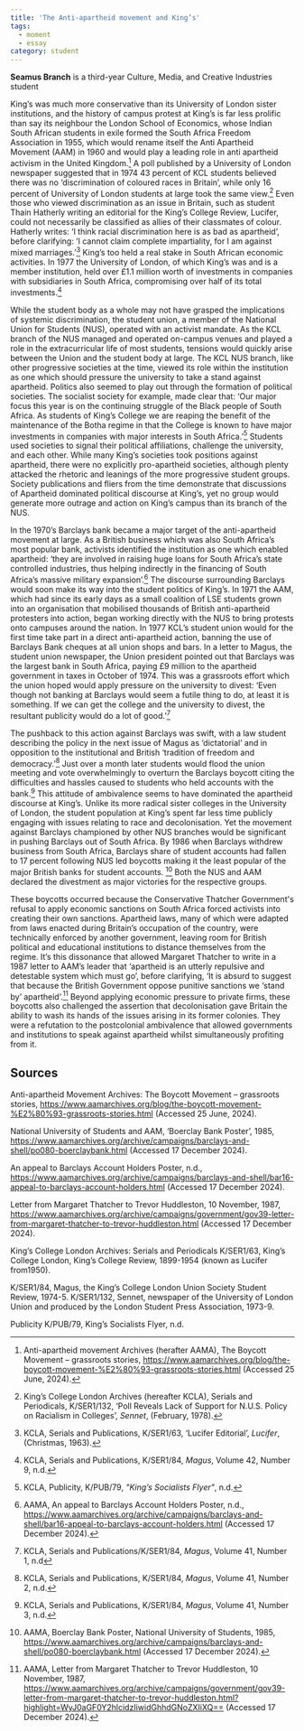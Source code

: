 ```yaml
---
title: 'The Anti-apartheid movement and King’s'
tags:
  - moment
  - essay
category: student
---
```

**Seamus Branch** is a third-year Culture, Media, and Creative Industries student

King’s was much more conservative than its University of London sister institutions, and the history of campus protest at King’s is far less prolific than say its neighbour the London School of Economics, whose Indian South African students in exile formed the South Africa Freedom Association in 1955, which would rename itself the Anti Apartheid Movement (AAM) in 1960 and would play a leading role in anti apartheid activism in the United Kingdom.[^1] A poll published by a University of London newspaper suggested that in 1974 43 percent of KCL students believed there was no ‘discrimination of coloured races in Britain’, while only 16 percent of University of London students at large took the same view.[^2] Even those who viewed discrimination as an issue in Britain, such as student Thain Hatherly writing an editorial for the King’s College Review, Lucifer, could not necessarily be classified as allies of their classmates of colour. Hatherly writes: ‘I think racial discrimination here is as bad as apartheid’, before clarifying: ‘I cannot claim complete impartiality, for I am against mixed marriages.’[^3]   King’s too held a real stake in South African economic activities. In 1977 the University of London, of which King’s was and is a member institution, held over £1.1 million worth of investments in companies with subsidiaries in South Africa, compromising over half of its total investments.[^4]

While the student body as a whole may not have grasped the implications of systemic discrimination, the student union, a member of the National Union for Students (NUS), operated with an activist mandate. As the KCL branch of the NUS managed and operated on-campus venues and played a role in the extracurricular life of most students, tensions would quickly arise between the Union and the student body at large. The KCL NUS branch, like other progressive societies at the time, viewed its role within the institution as one which should pressure the university to take a stand against apartheid. Politics also seemed to play out through the formation of political societies. The socialist society for example, made clear that: ‘Our major focus this year is on the continuing struggle of the Black people of South Africa. As students of King’s College we are reaping the benefit of the maintenance of the Botha regime in that the College is known to have major investments in companies with major interests in South Africa.’[^5] Students used societies to signal their political affiliations, challenge the university, and each other. While many King’s societies took positions against apartheid, there were no explicitly pro-apartheid societies, although plenty attacked the rhetoric and leanings of the more progressive student groups. Society publications and fliers from the time demonstrate that discussions of Apartheid dominated political discourse at King’s, yet no group would generate more outrage and action on King’s campus than its branch of the NUS.

In the 1970’s Barclays bank became a major target of the anti-apartheid movement at large. As a British business which was also South Africa’s most popular bank, activists identified the institution as one which enabled apartheid: ‘they are involved in raising huge loans for South Africa’s state controlled industries, thus helping indirectly in the financing of South Africa’s massive military expansion’.[^6] The discourse surrounding Barclays would soon make its way into the student politics of King’s. In 1971 the AAM, which had since its early days as a small coalition of LSE students grown into an organisation that mobilised thousands of British anti-apartheid protesters into action, began working directly with the NUS to bring protests onto campuses around the nation. In 1977 KCL’s student union would for the first time take part in a direct anti-apartheid action, banning the use of Barclays Bank cheques at all union shops and bars. In a letter to Magus, the student union newspaper, the Union president pointed out that Barclays was the largest bank in South Africa, paying £9 million to the apartheid government in taxes in October of 1974. This was a grassroots effort which the union hoped would apply pressure on the university to divest: ‘Even though not banking at Barclays would seem a futile thing to do, at least it is something. If we can get the college and the university to divest, the resultant publicity would do a lot of good.’[^7]

The pushback to this action against Barclays was swift, with a law student describing the policy  in the next issue of Magus as ‘dictatorial’ and in opposition to the institutional and British ‘tradition of freedom and democracy.’[^8] Just over a month later students would flood the union meeting and vote overwhelmingly to overturn the Barclays boycott citing the difficulties and hassles caused to students who held accounts with the bank.[^9] This attitude of ambivalence seems to have dominated the apartheid discourse at King’s. Unlike its more radical sister colleges in the University of London, the student population at King’s spent far less time publicly engaging with issues relating to race and decolonisation. Yet the movement against Barclays championed by other NUS branches would be significant in pushing Barclays out of South Africa. By 1986 when Barclays withdrew business from South Africa, Barclays share of student accounts had fallen to 17 percent following NUS led boycotts making it the least popular of the major British banks for student accounts. [^10] Both the NUS and AAM declared the divestment as major victories for the respective groups.

These boycotts occurred because the Conservative Thatcher Government's refusal to apply economic sanctions on South Africa forced activists into creating their own sanctions. Apartheid laws, many of which were adapted from laws enacted during Britain’s occupation of the country, were technically enforced by another government, leaving room for British political and educational institutions to distance themselves from the regime. It’s this dissonance that allowed Margaret Thatcher to write in a 1987 letter to AAM’s leader that ‘apartheid is an utterly repulsive and detestable system which must go’, before clarifying, ‘It is absurd to suggest that because the British Government oppose punitive sanctions we ‘stand by’ apartheid’.[^11] Beyond applying economic pressure to private firms, these boycotts also challenged the assertion that decolonisation gave Britain the ability to wash its hands of the issues arising in its former colonies. They were a refutation to the postcolonial ambivalence that allowed governments and institutions to speak against apartheid whilst simultaneously profiting from it.

## Sources

Anti-apartheid Movement Archives: 
The Boycott Movement – grassroots stories, https://www.aamarchives.org/blog/the-boycott-movement-%E2%80%93-grassroots-stories.html (Accessed 25 June, 2024).

National University of Students and AAM, ‘Boerclay Bank Poster’, 1985, https://www.aamarchives.org/archive/campaigns/barclays-and-shell/po080-boerclaybank.html (Accessed 17 December 2024). 

An appeal to Barclays Account Holders Poster, n.d., https://www.aamarchives.org/archive/campaigns/barclays-and-shell/bar16-appeal-to-barclays-account-holders.html (Accessed 17 December 2024). 

Letter from Margaret Thatcher to Trevor Huddleston, 10 November, 1987, https://www.aamarchives.org/archive/campaigns/government/gov39-letter-from-margaret-thatcher-to-trevor-huddleston.html (Accessed 17 December 2024). 

King’s College London Archives:
Serials and Periodicals
K/SER1/63, King’s College London, King’s College Review, 1899-1954 (known as Lucifer from1950). 

K/SER1/84, Magus, the King’s College London Union Society Student Review, 1974-5. 
K/SER1/132, Sennet, newspaper of the University of London Union and produced by the London Student Press Association, 1973-9. 

Publicity
K/PUB/79, King’s Socialists Flyer, n.d.

[^1]: Anti-apartheid movement Archives (herafter AAMA), The Boycott Movement – grassroots stories, https://www.aamarchives.org/blog/the-boycott-movement-%E2%80%93-grassroots-stories.html (Accessed 25 June, 2024).
[^2]: King’s College London Archives (hereafter KCLA), Serials and Periodicals, K/SER1/132, ‘Poll Reveals Lack of Support for N.U.S. Policy on Racialism in Colleges’, _Sennet_, (February, 1978).
[^3]: KCLA, Serials and Publications, K/SER1/63, ‘Lucifer Editorial’, _Lucifer_, (Christmas, 1963). 
[^4]: KCLA, Serials and Publications, K/SER1/84, _Magus_, Volume 42, Number 9, n.d.
[^5]: KCLA, Publicity, K/PUB/79, _"King’s Socialists Flyer"_, n.d.
[^6]: AAMA, An appeal to Barclays Account Holders Poster, n.d., https://www.aamarchives.org/archive/campaigns/barclays-and-shell/bar16-appeal-to-barclays-account-holders.html (Accessed 17 December 2024). 
[^7]: KCLA, Serials and Publications/K/SER1/84, _Magus_, Volume 41, Number 1, n.d
[^8]: KCLA, Serials and Publications, K/SER1/84, _Magus_, Volume 41, Number 2, n.d.
[^9]: KCLA, Serials and Publications, K/SER1/84, _Magus_, Volume 41, Number 3, n.d.
[^10]: AAMA, Boerclay Bank Poster, National University of Students, 1985, https://www.aamarchives.org/archive/campaigns/barclays-and-shell/po080-boerclaybank.html (Accessed 17 December 2024). 
[^11]: AAMA, Letter from Margaret Thatcher to Trevor Huddleston, 10 November, 1987, https://www.aamarchives.org/archive/campaigns/government/gov39-letter-from-margaret-thatcher-to-trevor-huddleston.html?highlight=WyJ0aGF0Y2hlcidzIiwidGhhdGNoZXIiXQ== (Accessed 17 December 2024).  
